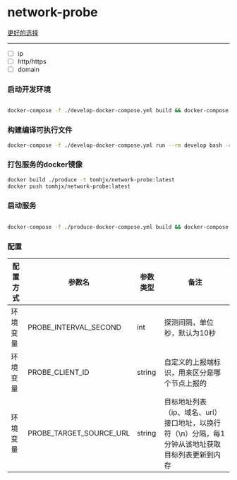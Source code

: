 # network-probe

[更好的选择](https://github.com/tomhjx/cnet)

----

* [ ] ip
* [ ] http/https
* [ ] domain

### 启动开发环境 

```bash

docker-compose -f ./develop-docker-compose.yml build && docker-compose -f ./develop-docker-compose.yml up -d

```

### 构建编译可执行文件

```bash
docker-compose -f ./develop-docker-compose.yml run --rm develop bash -c "cd /work/src;go build -o /work/bin/service"

```

### 打包服务的docker镜像

```bash
docker build ./produce -t tomhjx/network-probe:latest
docker push tomhjx/network-probe:latest
```


### 启动服务

```bash

docker-compose -f ./produce-docker-compose.yml build && docker-compose -f ./produce-docker-compose.yml up -d
```

### 配置

配置方式  | 参数名                    |参数类型    | 备注
---------|--------------------------|----------|-----
环境变量  | PROBE_INTERVAL_SECOND    |int       | 探测间隔，单位秒，默认为10秒
环境变量  | PROBE_CLIENT_ID    |string       | 自定义的上报端标识，用来区分是哪个节点上报的
环境变量  | PROBE_TARGET_SOURCE_URL        |string    | 目标地址列表（ip、域名、url）接口地址，以换行符（\n）分隔，每1分钟从该地址获取目标列表更新到内存